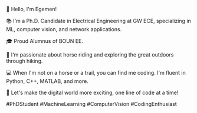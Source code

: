 👋 Hello, I'm Egemen!

📚 I'm a Ph.D. Candidate in Electrical Engineering at GW ECE, specializing in ML, computer vision, and network applications.

🎓 Proud Alumnus of BOUN EE.

🐎 I'm passionate about horse riding and exploring the great outdoors through hiking.

💻 When I'm not on a horse or a trail, you can find me coding. I'm fluent in Python, C++, MATLAB, and more.

🌟 Let's make the digital world more exciting, one line of code at a time!

#PhDStudent #MachineLearning #ComputerVision #CodingEnthusiast
